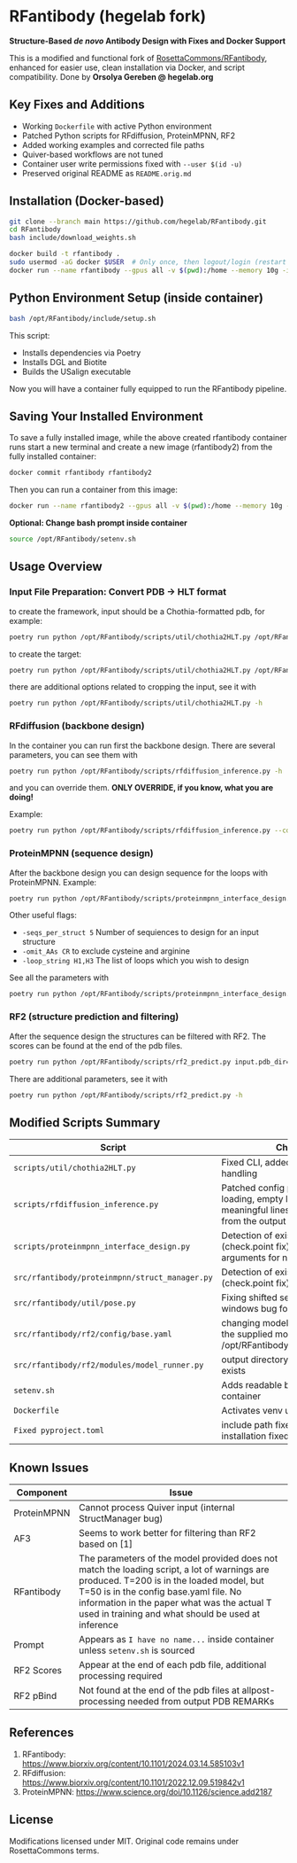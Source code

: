 # RFantibody (hegelab fork)

**Structure-Based _de novo_ Antibody Design with Fixes and Docker Support**

This is a modified and functional fork of [RosettaCommons/RFantibody](https://github.com/RosettaCommons/RFantibody), enhanced for easier use, clean installation via Docker, and script compatibility. 
Done by **Orsolya Gereben @ hegelab.org**

## Key Fixes and Additions

- Working `Dockerfile` with active Python environment
- Patched Python scripts for RFdiffusion, ProteinMPNN, RF2
- Added working examples and corrected file paths
- Quiver-based workflows are not tuned
- Container user write permissions fixed with `--user $(id -u)`
- Preserved original README as `README.orig.md`

## Installation (Docker-based)

```bash
git clone --branch main https://github.com/hegelab/RFantibody.git
cd RFantibody
bash include/download_weights.sh

docker build -t rfantibody .
sudo usermod -aG docker $USER  # Only once, then logout/login (restart terminal), but if you do not have sudo permission then leave this out, it worked for me without it
docker run --name rfantibody --gpus all -v $(pwd):/home --memory 10g -it rfantibody
```

## Python Environment Setup (inside container)

```bash
bash /opt/RFantibody/include/setup.sh
```

This script:
- Installs dependencies via Poetry
- Installs DGL and Biotite
- Builds the USalign executable

Now you will have a container fully equipped to run the RFantibody pipeline.  


## Saving Your Installed Environment

To save a fully installed image, while the above created rfantibody container runs start a new terminal and create a new image (rfantibody2) from the fully installed container: 

```bash
docker commit rfantibody rfantibody2
```

Then you can run a container from this image:

```bash
docker run --name rfantibody2 --gpus all -v $(pwd):/home --memory 10g --user $(id -u) -it rfantibody2
```

**Optional: Change bash prompt inside container**

```bash
source /opt/RFantibody/setenv.sh
```

## Usage Overview

### Input File Preparation: Convert PDB → HLT format
to create the framework, input should be a Chothia-formatted pdb, for example:
```bash
poetry run python /opt/RFantibody/scripts/util/chothia2HLT.py /opt/RFantibody/scripts/examples/example_inputs/9dpe_chothia.pdb -o /opt/RFantibody/scripts/examples/example_inputs/9dpe_ab_HLT.pdb -H H -L L
```
to create the target:
```bash
poetry run python /opt/RFantibody/scripts/util/chothia2HLT.py /opt/RFantibody/scripts/examples/example_inputs/9dpe_chothia.pdb -o /opt/RFantibody/scripts/examples/example_inputs/9dpe_target_HLT.pdb -T A
```
there are additional options related to cropping the input, see it with 
```bash
poetry run python /opt/RFantibody/scripts/util/chothia2HLT.py -h
``` 

### RFdiffusion (backbone design)
In the container you can run first the backbone design. There are several parameters, you can see them with
```bash
poetry run python /opt/RFantibody/scripts/rfdiffusion_inference.py -h
```
and you can override them. **ONLY OVERRIDE, if you know, what you are doing!**

Example:

```bash
poetry run python /opt/RFantibody/scripts/rfdiffusion_inference.py --config-name antibody     antibody.target_pdb=/opt/RFantibody/scripts/examples/example_inputs/rsv_site3.pdb antibody.framework_pdb=/opt/RFantibody/scripts/examples/example_inputs/hu-4D5-8_Fv.pdb inference.ckpt_override_path=/opt/RFantibody/weights/RFdiffusion_Ab.pt 'ppi.hotspot_res=[T305,T456]'     'antibody.design_loops=[L1:8-13,L2:7,L3:9-11,H1:7,H2:6,H3:5-13]' inference.num_designs=10   inference.output_prefix=/opt/RFantibody/scripts/examples/example_outputs/ab_des
```

### ProteinMPNN (sequence design)
After the backbone design you can design sequence for the loops with ProteinMPNN.
Example:

```bash
poetry run python /opt/RFantibody/scripts/proteinmpnn_interface_design.py -pdbdir /opt/RFantibody/scripts/examples/example_outputs/ -outpdbdir /opt/RFantibody/scripts/examples/example_outputs/pmpnn
```

Other useful flags:
- `-seqs_per_struct 5` Number of sequiences to design for an input structure
- `-omit_AAs CR` to exclude cysteine and arginine
- `-loop_string H1,H3` The list of loops which you wish to design

See all the parameters with
```bash
poetry run python /opt/RFantibody/scripts/proteinmpnn_interface_design.py -h
```

### RF2 (structure prediction and filtering)
After the sequence design the structures can be filtered with RF2. The scores can be found at the end of the pdb files.

```bash
poetry run python /opt/RFantibody/scripts/rf2_predict.py input.pdb_dir=/opt/RFantibody/scripts/examples/example_outputs/pmpnn output.pdb_dir=/opt/RFantibody/scripts/examples/example_outputs/rf2
```

There are additional parameters, see it with

```bash
poetry run python /opt/RFantibody/scripts/rf2_predict.py -h
```

## Modified Scripts Summary

| Script | Changes |
|--------|---------|
| `scripts/util/chothia2HLT.py` | Fixed CLI, added cropping, target handling |
| `scripts/rfdiffusion_inference.py` |  Patched config paths and model loading, empty lines between the meaningful lines was removed from the output pdb |
| `scripts/proteinmpnn_interface_design.py` | Detection of existing output files (check.point fix), adding new arguments for name_tag and seed|
| `src/rfantibody/proteinmpnn/struct_manager.py` | Detection of existing output files (check.point fix) |
| `src/rfantibody/util/pose.py` |  Fixing shifted sequence prediction windows bug for ProteinMPNN|
| `src/rfantibody/rf2/config/base.yaml` | changing model.model_weights to the supplied model: /opt/RFantibody/weights/RF2_ab.pt |
| `src/rfantibody/rf2/modules/model_runner.py ` | output directory created if not exists |
| `setenv.sh` | Adds readable bash prompt in container |
| `Dockerfile` | Activates venv using `ENTRYPOINT` fix |
| `Fixed pyproject.toml` | include path fixed, biotite installation fixed |



## Known Issues

| Component | Issue |
|----------|-------|
| ProteinMPNN | Cannot process Quiver input (internal StructManager bug) |
| AF3 | Seems to work better for filtering than RF2 based on [1] |
| RFantibody | The parameters of the model provided does not match the loading script, a lot of warnings are produced. T=200 is in the loaded model, but T=50 is in the config base.yaml file. No information in the paper what was the actual T used in training and what should be used at inference | 
| Prompt | Appears as `I have no name...` inside container unless `setenv.sh` is sourced |
| RF2 Scores | Appear at the end of each pdb file, additional processing required |
| RF2 pBind | Not found at the end of the pdb files at allpost-processing needed from output PDB REMARKs |


## References

1. RFantibody: https://www.biorxiv.org/content/10.1101/2024.03.14.585103v1  
2. RFdiffusion: https://www.biorxiv.org/content/10.1101/2022.12.09.519842v1  
3. ProteinMPNN: https://www.science.org/doi/10.1126/science.add2187

## License

Modifications licensed under MIT. Original code remains under RosettaCommons terms.
